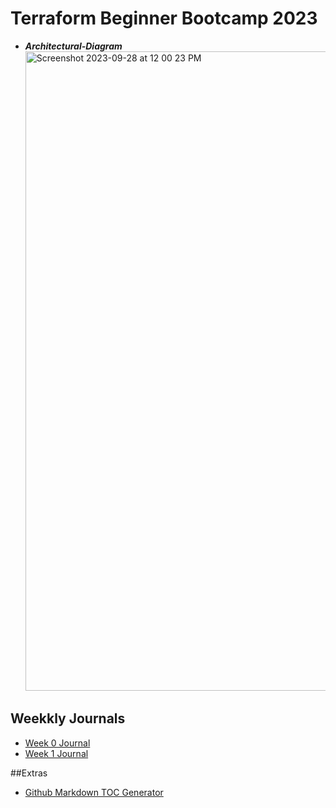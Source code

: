 # Terraform Beginner Bootcamp 2023

- ***Architectural-Diagram*** <img width="1023" alt="Screenshot 2023-09-28 at 12 00 23 PM" src="https://github.com/kadesina/terraform-beginner-bootcamp-2023/assets/144178660/7352d0c8-8e4b-45b4-b7ec-134ea74ebc41">



## Weekkly Journals 
- [Week 0 Journal](Journal/week0.md)
- [Week 1 Journal](Journal/week1.md)
  
##Extras
- [Github Markdown TOC Generator](https://ecotrust-canada.github.io/markdown-toc/)

